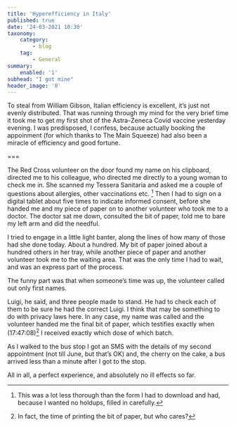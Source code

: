 ```yaml
---
title: 'Hyperefficiency in Italy'
published: true
date: '24-03-2021 10:30'
taxonomy:
    category:
        - blog
    tag:
        - General
summary:
    enabled: '1'
subhead: "I got mine"
header_image: '0'
---
```


To steal from William Gibson, Italian efficiency is excellent, it’s just not evenly distributed. That was running through my mind for the very brief time it took me to get my first shot of the Astra-Zeneca Covid vaccine yesterday evening. I was predisposed, I confess, because actually booking the appoinment (for which thanks to The Main Squeeze) had also been a miracle of efficiency and good fortune.

===

The Red Cross volunteer on the door found my name on his clipboard, directed me to his colleague, who directed me directly to a young woman to check me in. She scanned my Tessera Sanitaria and asked me a couple of questions about allergies, other vaccinations etc. [^1] Then I had to sign on a digital tablet about five times to indicate informed consent, before she handed me and my piece of paper on to another volunteer who took me to a doctor. The doctor sat me down, consulted the bit of paper, told me to bare my left arm and did the needful. 

I tried to engage in a little light banter, along the lines of how many of those had she done today. About a hundred. My bit of paper joined about a hundred others in her tray, while another piece of paper and another volunteer took me to the waiting area. That was the only time I had to wait, and was an express part of the process. 

The funny part was that when someone’s time was up, the volunteer called out only first names. 

Luigi, he said, and three people made to stand. He had to check each of them to be sure he had the correct Luigi. I think that may be something to do with privacy laws here. In any case, my name was called and the volunteer handed me the final bit of paper, which testifies exactly when (17:47:08)[^2] I received exactly which dose of which batch.

As I walked to the bus stop I got an SMS with the details of my second appointment (not till June, but that’s OK) and, the cherry on the cake, a bus arrived less than a minute after I got to the stop.

All in all, a perfect experience, and absolutely no ill effects so far.

[^1]: This was a lot less thorough than the form I had to download and had, because I wanted no holdups, filled in carefully.

[^2]: In fact, the time of printing the bit of paper, but who cares?

